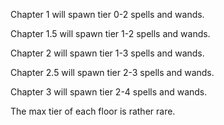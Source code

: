 Chapter 1 will spawn tier 0-2 spells and wands.

Chapter 1.5 will spawn tier 1-2 spells and wands.

Chapter 2 will spawn tier 1-3 spells and wands.

Chapter 2.5 will spawn tier 2-3 spells and wands.

Chapter 3 will spawn tier 2-4 spells and wands.

The max tier of each floor is rather rare.